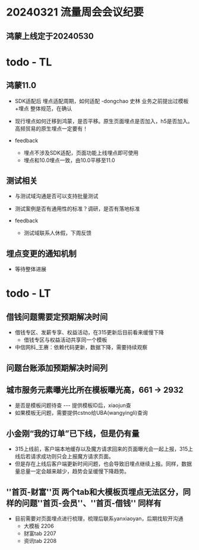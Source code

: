 # 20240321 流量周会会议纪要

## 鸿蒙上线定于20240530












# todo - TL
## 鸿蒙11.0
  - SDK适配后 埋点适配周期，如何适配 -dongchao 史林 业务之前提出过模板+埋点 整体规范，在确认
  - 现行埋点如何迁移到鸿蒙，是否平移。原生页面埋点是否加入，h5是否加入。高频贸易的原生埋点一定要有！

  - feedback
    - 埋点不涉及SDK适配，页面功能上线埋点即可使用
    - 埋点和10.0埋点一致，由10.0平移至11.0

## 测试相关
  - 与测试域沟通是否可以支持批量测试
  - 测试案例是否有通用性的标准？调研，是否有落地标准

  - feedback
    - 测试域联系人休假，下周反馈

## 埋点变更的通知机制 
  - 等待整体进展


# todo - LT
## 借钱问题需要定预期解决时间
- 借钱专区、发薪专享、权益活动，在315更新后目前看来缓慢下降
  - 借钱专区与权益活动共享同一个模板
- 中信网科_王赓：依赖代码更新，数据下降，需要持续观察

## 问题台账添加预期解决时间列
    

## 城市服务元素曝光比所在模板曝光高，661 -> 2932
- 是否是模板问题待查 --- 提供模板ID后，xiaojun查 
- 如果模板无问题，需要提供cstno给UBA(wangyingli)查询

## 小金刚“我的订单”已下线，但是仍有量 
- 315上线前，客户端本地缓存以及魔方请求回来的页面曝光会一起上报，315上线后若请求成功则只会上报魔方请求页面。
- 但是存在上线后客户端更新时间问题，也会导致旧埋点继续上报。同样，数据量总量一定会越来越少，趋势会呈缓慢下降趋势。

## ''首页-财富''页 两个tab和大模板页埋点无法区分，同样的问题''首页-会员''、''首页-借钱'' 同样有
- 目前需要对页面埋点进行梳理，梳理后联系yanxiaoyan，后期找软开沟通
  - 大模板 2206
  - 财富tab 2207
  - 资讯tab 2208





